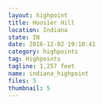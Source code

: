 ```yaml
---
layout: highpoint
title: Hoosier Hill
location: Indiana
state: IN
date: 2016-12-02 19:10:41
category: highpoints
tag: Highpoints
tagline: 1,257 feet
name: indiana_highpoint
files: 5
thumbnail: 5
---
```

